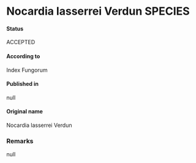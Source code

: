 Nocardia lasserrei Verdun SPECIES
=======

#### Status
ACCEPTED

#### According to
Index Fungorum

#### Published in
null

#### Original name
Nocardia lasserrei Verdun

### Remarks
null
